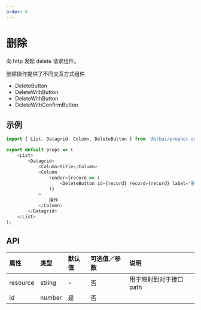 ```yaml
---
order: 6
---
```


# 删除

向 http 发起 delete 请求组件。

删除操作提供了不同交互方式组件

-   DeleteButton
-   DeleteWithButton
-   DeleteWithButton
-   DeleteWithConfirmButton

## 示例

```js
import { List, Datagrid, Column, DeleteButton } from '@stbui/prophet-antd';

export default props => (
    <List>
        <Datagrid>
            <Column>title</Column>
            <Column
                render={record => (
                    <DeleteButton id={record} record={record} label="删除" />
                )}
            >
                操作
            </Column>
        </Datagrid>
    </List>
);
```

## API

| 属性     | 类型   | 默认值 | 可选值／参数 | 说明                    |
| :------- | :----- | :----- | :----------- | :---------------------- |
| resource | string | -      | 否           | 用于映射到对于接口 path |
| id       | number | 是     | 否           |                         |
